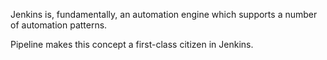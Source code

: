 Jenkins is, fundamentally, an automation engine which supports a number of automation patterns.

Pipeline makes this concept a first-class citizen in Jenkins.
